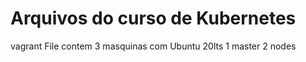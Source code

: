 # Arquivos do curso de Kubernetes
vagrant File contem 3 masquinas com Ubuntu 20lts 
1 master 2 nodes 